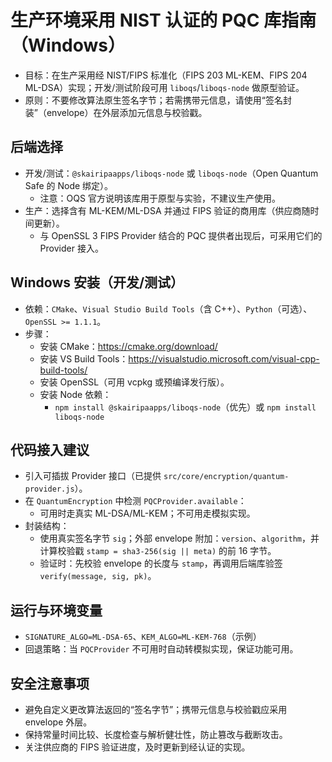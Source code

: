 # 生产环境采用 NIST 认证的 PQC 库指南（Windows）

- 目标：在生产采用经 NIST/FIPS 标准化（FIPS 203 ML-KEM、FIPS 204 ML-DSA）实现；开发/测试阶段可用 `liboqs`/`liboqs-node` 做原型验证。
- 原则：不要修改算法原生签名字节；若需携带元信息，请使用“签名封装”（envelope）在外层添加元信息与校验戳。

## 后端选择
- 开发/测试：`@skairipaapps/liboqs-node` 或 `liboqs-node`（Open Quantum Safe 的 Node 绑定）。
  - 注意：OQS 官方说明该库用于原型与实验，不建议生产使用。
- 生产：选择含有 ML-KEM/ML-DSA 并通过 FIPS 验证的商用库（供应商随时间更新）。
  - 与 OpenSSL 3 FIPS Provider 结合的 PQC 提供者出现后，可采用它们的 Provider 接入。

## Windows 安装（开发/测试）
- 依赖：`CMake`、`Visual Studio Build Tools`（含 C++）、`Python`（可选）、`OpenSSL >= 1.1.1`。
- 步骤：
  - 安装 CMake：https://cmake.org/download/
  - 安装 VS Build Tools：https://visualstudio.microsoft.com/visual-cpp-build-tools/
  - 安装 OpenSSL（可用 vcpkg 或预编译发行版）。
  - 安装 Node 依赖：
    - `npm install @skairipaapps/liboqs-node`（优先）或 `npm install liboqs-node`

## 代码接入建议
- 引入可插拔 Provider 接口（已提供 `src/core/encryption/quantum-provider.js`）。
- 在 `QuantumEncryption` 中检测 `PQCProvider.available`：
  - 可用时走真实 ML-DSA/ML-KEM；不可用走模拟实现。
- 封装结构：
  - 使用真实签名字节 `sig`；外部 envelope 附加：`version`、`algorithm`，并计算校验戳 `stamp = sha3-256(sig || meta)` 的前 16 字节。
  - 验证时：先校验 envelope 的长度与 `stamp`，再调用后端库验签 `verify(message, sig, pk)`。

## 运行与环境变量
- `SIGNATURE_ALGO=ML-DSA-65`、`KEM_ALGO=ML-KEM-768`（示例）
- 回退策略：当 `PQCProvider` 不可用时自动转模拟实现，保证功能可用。

## 安全注意事项
- 避免自定义更改算法返回的“签名字节”；携带元信息与校验戳应采用 envelope 外层。
- 保持常量时间比较、长度检查与解析健壮性，防止篡改与截断攻击。
- 关注供应商的 FIPS 验证进度，及时更新到经认证的实现。
